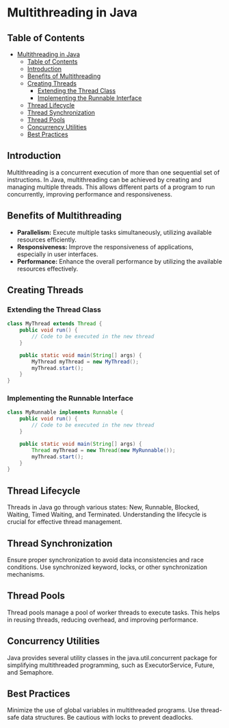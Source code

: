 # Multithreading in Java

## Table of Contents

- [Multithreading in Java](#multithreading-in-java)
  - [Table of Contents](#table-of-contents)
  - [Introduction](#introduction)
  - [Benefits of Multithreading](#benefits-of-multithreading)
  - [Creating Threads](#creating-threads)
    - [Extending the Thread Class](#extending-the-thread-class)
    - [Implementing the Runnable Interface](#implementing-the-runnable-interface)
  - [Thread Lifecycle](#thread-lifecycle)
  - [Thread Synchronization](#thread-synchronization)
  - [Thread Pools](#thread-pools)
  - [Concurrency Utilities](#concurrency-utilities)
  - [Best Practices](#best-practices)

## Introduction

Multithreading is a concurrent execution of more than one sequential set of instructions. In Java, multithreading can be achieved by creating and managing multiple threads. This allows different parts of a program to run concurrently, improving performance and responsiveness.

## Benefits of Multithreading

- **Parallelism:** Execute multiple tasks simultaneously, utilizing available resources efficiently.
- **Responsiveness:** Improve the responsiveness of applications, especially in user interfaces.
- **Performance:** Enhance the overall performance by utilizing the available resources effectively.

## Creating Threads

### Extending the Thread Class

```java
class MyThread extends Thread {
    public void run() {
        // Code to be executed in the new thread
    }

    public static void main(String[] args) {
        MyThread myThread = new MyThread();
        myThread.start();
    }
}
```

### Implementing the Runnable Interface

```java
class MyRunnable implements Runnable {
    public void run() {
        // Code to be executed in the new thread
    }

    public static void main(String[] args) {
        Thread myThread = new Thread(new MyRunnable());
        myThread.start();
    }
}
```

## Thread Lifecycle

Threads in Java go through various states: New, Runnable, Blocked, Waiting, Timed Waiting, and Terminated. Understanding the lifecycle is crucial for effective thread management.

## Thread Synchronization

Ensure proper synchronization to avoid data inconsistencies and race conditions. Use synchronized keyword, locks, or other synchronization mechanisms.

## Thread Pools

Thread pools manage a pool of worker threads to execute tasks. This helps in reusing threads, reducing overhead, and improving performance.

## Concurrency Utilities

Java provides several utility classes in the java.util.concurrent package for simplifying multithreaded programming, such as ExecutorService, Future, and Semaphore.

## Best Practices

Minimize the use of global variables in multithreaded programs.
Use thread-safe data structures.
Be cautious with locks to prevent deadlocks.
